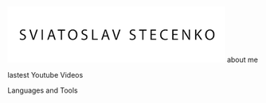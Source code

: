 [![Header](asets/scree.png)](https://www.youtube.com/channel/UCYjQQb34u0c3E2Ez57WUp6g)
about me 

lastest Youtube Videos

Languages and Tools